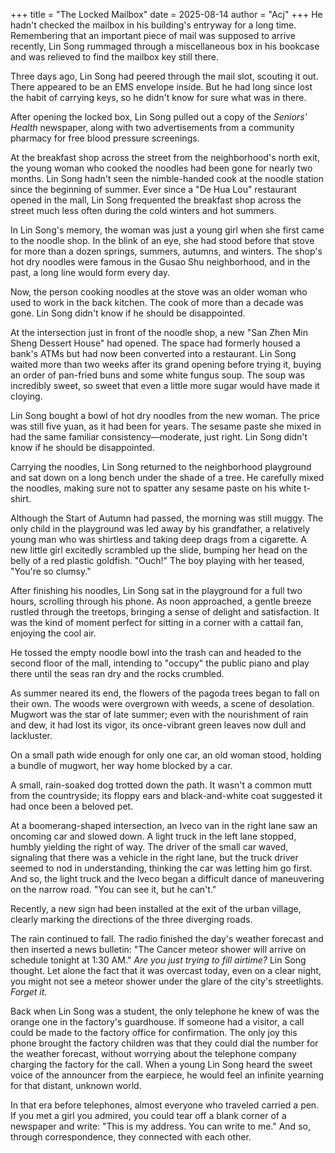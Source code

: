 +++
title = "The Locked Mailbox"
date = 2025-08-14
author = "Acj"
+++
He hadn't checked the mailbox in his building's entryway for a long time. Remembering that an important piece of mail was supposed to arrive recently, Lin Song rummaged through a miscellaneous box in his bookcase and was relieved to find the mailbox key still there.

Three days ago, Lin Song had peered through the mail slot, scouting it out. There appeared to be an EMS envelope inside. But he had long since lost the habit of carrying keys, so he didn't know for sure what was in there.

After opening the locked box, Lin Song pulled out a copy of the *Seniors' Health* newspaper, along with two advertisements from a community pharmacy for free blood pressure screenings.

At the breakfast shop across the street from the neighborhood's north exit, the young woman who cooked the noodles had been gone for nearly two months. Lin Song hadn't seen the nimble-handed cook at the noodle station since the beginning of summer. Ever since a "De Hua Lou" restaurant opened in the mall, Lin Song frequented the breakfast shop across the street much less often during the cold winters and hot summers.

In Lin Song's memory, the woman was just a young girl when she first came to the noodle shop. In the blink of an eye, she had stood before that stove for more than a dozen springs, summers, autumns, and winters. The shop's hot dry noodles were famous in the Gusao Shu neighborhood, and in the past, a long line would form every day.

Now, the person cooking noodles at the stove was an older woman who used to work in the back kitchen. The cook of more than a decade was gone. Lin Song didn't know if he should be disappointed.

At the intersection just in front of the noodle shop, a new "San Zhen Min Sheng Dessert House" had opened. The space had formerly housed a bank's ATMs but had now been converted into a restaurant. Lin Song waited more than two weeks after its grand opening before trying it, buying an order of pan-fried buns and some white fungus soup. The soup was incredibly sweet, so sweet that even a little more sugar would have made it cloying.

Lin Song bought a bowl of hot dry noodles from the new woman. The price was still five yuan, as it had been for years. The sesame paste she mixed in had the same familiar consistency—moderate, just right. Lin Song didn't know if he should be disappointed.

Carrying the noodles, Lin Song returned to the neighborhood playground and sat down on a long bench under the shade of a tree. He carefully mixed the noodles, making sure not to spatter any sesame paste on his white t-shirt.

Although the Start of Autumn had passed, the morning was still muggy. The only child in the playground was led away by his grandfather, a relatively young man who was shirtless and taking deep drags from a cigarette. A new little girl excitedly scrambled up the slide, bumping her head on the belly of a red plastic goldfish.
"Ouch!"
The boy playing with her teased, "You're so clumsy."

After finishing his noodles, Lin Song sat in the playground for a full two hours, scrolling through his phone. As noon approached, a gentle breeze rustled through the treetops, bringing a sense of delight and satisfaction. It was the kind of moment perfect for sitting in a corner with a cattail fan, enjoying the cool air.

He tossed the empty noodle bowl into the trash can and headed to the second floor of the mall, intending to "occupy" the public piano and play there until the seas ran dry and the rocks crumbled.

As summer neared its end, the flowers of the pagoda trees began to fall on their own. The woods were overgrown with weeds, a scene of desolation. Mugwort was the star of late summer; even with the nourishment of rain and dew, it had lost its vigor, its once-vibrant green leaves now dull and lackluster.

On a small path wide enough for only one car, an old woman stood, holding a bundle of mugwort, her way home blocked by a car.

A small, rain-soaked dog trotted down the path. It wasn't a common mutt from the countryside; its floppy ears and black-and-white coat suggested it had once been a beloved pet.

At a boomerang-shaped intersection, an Iveco van in the right lane saw an oncoming car and slowed down. A light truck in the left lane stopped, humbly yielding the right of way. The driver of the small car waved, signaling that there was a vehicle in the right lane, but the truck driver seemed to nod in understanding, thinking the car was letting him go first. And so, the light truck and the Iveco began a difficult dance of maneuvering on the narrow road.
"You can see it, but he can't."

Recently, a new sign had been installed at the exit of the urban village, clearly marking the directions of the three diverging roads.

The rain continued to fall. The radio finished the day's weather forecast and then inserted a news bulletin: "The Cancer meteor shower will arrive on schedule tonight at 1:30 AM."
*Are you just trying to fill airtime?* Lin Song thought. Let alone the fact that it was overcast today, even on a clear night, you might not see a meteor shower under the glare of the city's streetlights. *Forget it.*

Back when Lin Song was a student, the only telephone he knew of was the orange one in the factory's guardhouse. If someone had a visitor, a call could be made to the factory office for confirmation. The only joy this phone brought the factory children was that they could dial the number for the weather forecast, without worrying about the telephone company charging the factory for the call.
When a young Lin Song heard the sweet voice of the announcer from the earpiece, he would feel an infinite yearning for that distant, unknown world.

In that era before telephones, almost everyone who traveled carried a pen. If you met a girl you admired, you could tear off a blank corner of a newspaper and write:
"This is my address. You can write to me."
And so, through correspondence, they connected with each other.
